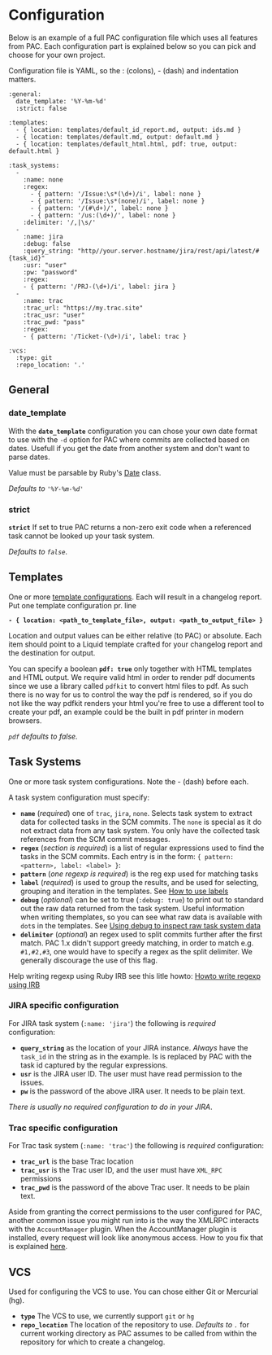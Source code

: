 # Configuration 

Below is an example of a full PAC configuration file which uses all features from PAC.
Each configuration part is explained below so you can pick and choose for your own project.

Configuration file is YAML, so the : (colons), - (dash) and indentation matters.

	:general:
	  date_template: '%Y-%m-%d'
	  :strict: false

	:templates:
	  - { location: templates/default_id_report.md, output: ids.md }
	  - { location: templates/default.md, output: default.md }
	  - { location: templates/default_html.html, pdf: true, output: default.html }

	:task_systems:
	  - 
	    :name: none	    
	    :regex:
	      - { pattern: '/Issue:\s*(\d+)/i', label: none }
	      - { pattern: '/Issue:\s*(none)/i', label: none }
	      - { pattern: '/(#\d+)/', label: none }
	      - { pattern: '/us:(\d+)/', label: none }
	    :delimiter: '/,|\s/'
	  -
	    :name: jira
	    :debug: false
	    :query_string: "http//your.server.hostname/jira/rest/api/latest/#{task_id}"
	    :usr: "user"  
	    :pw: "password"
	    :regex:
	    - { pattern: '/PRJ-(\d+)/i', label: jira }      
	  -
	    :name: trac
	    :trac_url: "https://my.trac.site"
	    :trac_usr: "user"
	    :trac_pwd: "pass"
	    :regex:
	    - { pattern: '/Ticket-(\d+)/i', label: trac }

	:vcs:
	  :type: git
	  :repo_location: '.'

## General

### date_template

With the **`date_template`** configuration you can chose your own date format to use with the `-d` option for PAC where commits are collected based on dates.
Usefull if you get the date from another system and don't want to parse dates.

Value must be parsable by Ruby's [Date](http://ruby-doc.org/stdlib-2.0.0/libdoc/date/rdoc/Date.html#method-c-parse) class. 

_Defaults to `'%Y-%m-%d'`_

### strict

**`strict`** If set to true PAC returns a non-zero exit code when a referenced task cannot be looked up your task system. 

_Defaults to `false`_.   

## Templates

One or more [template configurations](templates.md). Each will result in a changelog report.
Put one template configuration pr. line

**`- { location: <path_to_template_file>, output: <path_to_output_file> }`**

Location and output values can be either relative (to PAC) or absolute. 
Each item should point to a Liquid template crafted for your changelog report and the destination for output.

You can specify a boolean **`pdf: true`** only together with HTML templates and HTML output. We require valid html in order to render pdf documents since we use a library called `pdfkit` to convert html files to pdf. As such there is no way for us to control the way the pdf is rendered, so if you do not like the way pdfkit renders your html you're free to use a different tool to create your pdf, an example could be the built in pdf printer in modern browsers.  

_`pdf` defaults to false._
 
## Task Systems

One or more task system configurations. Note the - (dash) before each.

A task system configuration must specify:

* **`name`** (_required_) one of `trac`, `jira`, `none`. Selects task system to extract data for collected tasks in the SCM commits. The `none` is special as it do not extract data from any task system. You only have the collected task references from the SCM commit messages.
* **`regex`** (_section is required_) is a list of regular expressions used to find the tasks in the SCM commits. Each entry is in the form: `{ pattern: <pattern>, label: <label> }`:
 * **`pattern`** (_one regexp is required_) is the reg exp used for matching tasks
 * **`label`** (_required_) is used to group the results, and be used for selecting, grouping and iteration in the templates. See [How to use labels](label_configuration.md)
* **`debug`** (_optional_) can be set to true (`:debug: true`) to print out to standard out the raw data returned from the task system. Useful information when writing themplates, so you can see what raw data is available with `dot`s in the templates. See [Using debug to inspect raw task system data](templates#using-debug-to-inspect-raw-task-system-data)
* **`delimiter`** (_optional_) an regex used to split commits further after the first match. PAC 1.x didn't support greedy matching, in order to match e.g. `#1,#2,#3`, one would have to specify a regex as the split delimiter. We generally discourage the use of this flag. 

Help writing regexp using Ruby IRB see this litle howto: [Howto write regexp using IRB](howto_write_regexp_using_irb.md)

### JIRA specific configuration

For JIRA task system (`:name: 'jira'`) the following is _required_ configuration:

* **`query_string`** as the location of your JIRA instance. _Always_ have the `task_id` in the string as in the example. Is is replaced by PAC with the task id captured by the regular expressions.
* **`usr`** is the JIRA user ID. The user must have read permission to the issues.
* **`pw`** is the password of the above JIRA user. It needs to be plain text.

_There is usually no required configuration to do in your JIRA_.

### Trac specific configuration

For Trac task system (`:name: 'trac'`) the following is _required_ configuration:

* **`trac_url`** is the base Trac location
* **`trac_usr`** is the Trac user ID, and the user must have `XML_RPC` permissions
* **`trac_pwd`** is the password of the above Trac user. It needs to be plain text.

Aside from granting the correct permissions to the user configured for PAC, another common issue you might run into is the way the XMLRPC interacts with the `AccountManager` plugin. When the AccountManager plugin is installed, every request will look like anonymous access. How to you fix that is explained [here](https://trac-hacks.org/wiki/XmlRpcPlugin#ProblemswhenAccountManagerPluginisenabled).

## VCS

Used for configuring the VCS to use. You can chose either Git or Mercurial (hg).

* **`type`** The VCS to use, we currently support `git` or `hg`
* **`repo_location`** The location of the repository to use. _Defaults to `.`_ for current working directory as PAC assumes to be called from within the repository for which to create a changelog.

